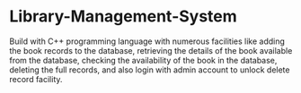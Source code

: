 # Library-Management-System
Build with C++ programming language with numerous facilities like adding the book records to the database, retrieving the details of the book available from the database, checking the availability of the book in the database, deleting the full records, and also login with admin account to unlock delete record facility. 
